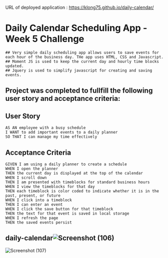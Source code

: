 URL of deployed application : https://klong75.github.io/daily-calendar/
# Daily Calendar Scheduling App - Week 5 Challenge
```
## Very simple daily scheduling app allows users to save events for each hour of the business day. THe app uses HTML, CSS and Javascript. 
## Moment JS is used to keep the current day and hourly time blocks updated.
## Jquery is used to simplify javascript for creating and saving events.
```
## Project was completed to fullfill the following user story and acceptance criteria:

## User Story

```
AS AN employee with a busy schedule
I WANT to add important events to a daily planner
SO THAT I can manage my time effectively
```

## Acceptance Criteria

```
GIVEN I am using a daily planner to create a schedule
WHEN I open the planner
THEN the current day is displayed at the top of the calendar
WHEN I scroll down
THEN I am presented with timeblocks for standard business hours
WHEN I view the timeblocks for that day
THEN each timeblock is color coded to indicate whether it is in the past, present, or future
WHEN I click into a timeblock
THEN I can enter an event
WHEN I click the save button for that timeblock
THEN the text for that event is saved in local storage
WHEN I refresh the page
THEN the saved events persist
```



## daily-calendar![Screenshot (106)](https://user-images.githubusercontent.com/98487770/158076208-51b93dc6-b7dd-40ae-951c-7ed15fcb0964.png)
![Screenshot (107)](https://user-images.githubusercontent.com/98487770/158076213-1bab6429-8fbf-43ea-96e6-bb4473c24858.png)
